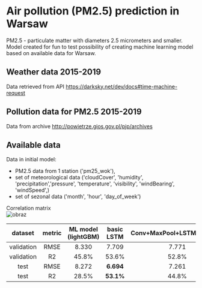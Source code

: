 # Air pollution (PM2.5) prediction in Warsaw
PM2.5 - particulate matter with diameters 2.5 micrometers and smaller. 
Model created for fun to test possibility of creating machine learning model based on available data for Warsaw.  


## Weather data 2015-2019
Data retrieved from API https://darksky.net/dev/docs#time-machine-request  

## Pollution data for PM2.5 2015-2019
Data from archive http://powietrze.gios.gov.pl/pjp/archives  

## Available data
Data in initial model:  
* PM2.5 data from 1 station ('pm25_wok'), 
* set of meteorological data ('cloudCover', 'humidity', 'precipitation','pressure', 'temperature', 'visibility', 'windBearing', 'windSpeed',)
* set of sezonal data ('month',  'hour', 'day_of_week')

Correlation matrix  
![obraz](https://user-images.githubusercontent.com/10920417/161531112-9b0567c1-756c-4a71-862e-f800dd10b281.png)



|dataset | metric |	ML model (lightGBM)	| basic LSTM	| Conv+MaxPool+LSTM+Dropout |	LSTM+LSTM   | 
|:---: | :---: | :---: | :---: | :---: | :---: | 
|validation	 | RMSE	 | 8.330	 | 7.709	 | 7.771	 | 8.211 | 
|validation	 | R2	 | 45.8%	 | 53.6%	 | 52.8%	 | 47.4% | 
|test	 | RMSE	 | 8.272	 | **6.694**	 | 7.261	 | 7.180 | 
|test	 | R2	 | 28.5%	 | **53.1%**	 | 44.8%	 | 46.0% | 

